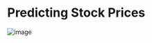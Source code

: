 # Predicting Stock Prices

![image](https://github.com/karthiksivakoti/Predicting-Stock-Prices/assets/8302541/38086b50-f7dd-473b-a906-eddf6cde872e)

 

